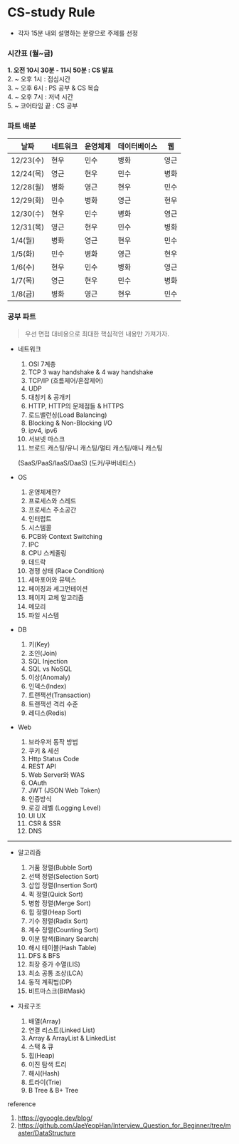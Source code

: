# CS-study Rule

- 각자 15분 내외 설명하는 분량으로 주제를 선정

### 시간표 (월~금)

**1. 오전 10시 30분 - 11시 50분 : CS 발표**<br>
2. ~ 오후 1시 : 점심시간<br>
3. ~ 오후 6시 : PS 공부 & CS 복습<br>
4. ~ 오후 7시 : 저녁 시간<br>
5. ~ 코어타임 끝 : CS 공부<br>

### 파트 배분

|날짜|네트워크|운영체제|데이터베이스|웹|
|-|-|-|-|-|
|12/23(수)|현우|민수|병화|영근|
|12/24(목)|영근|현우|민수|병화|
|12/28(월)|병화|영근|현우|민수|
|12/29(화)|민수|병화|영근|현우|
|12/30(수)|현우|민수|병화|영근|
|12/31(목)|영근|현우|민수|병화|
|1/4(월)  |병화|영근|현우|민수|
|1/5(화)  |민수|병화|영근|현우|
|1/6(수)  |현우|민수|병화|영근|
|1/7(목)  |영근|현우|민수|병화|
|1/8(금)  |병화|영근|현우|민수|

### 공부 파트
> 우선 면접 대비용으로 최대한 핵심적인 내용만 가져가자.

- 네트워크
    1. OSI 7계층
    2. TCP 3 way handshake & 4 way handshake
    3. TCP/IP (흐름제어/혼잡제어)
    4. UDP
    5. 대칭키 & 공개키
    6. HTTP, HTTP의 문제점들 & HTTPS
    7. 로드밸런싱(Load Balancing)
    8. Blocking & Non-Blocking I/O
    9. ipv4, ipv6
    10. 서브넷 마스크
    11. 브로드 캐스팅/유니 캐스팅/멀티 캐스팅/애니 캐스팅
    
    (SaaS/PaaS/IaaS/DaaS)
    (도커/쿠버네티스)

- OS
    1. 운영체제란?
    2. 프로세스와 스레드
    3. 프로세스 주소공간
    4. 인터럽트
    5. 시스템콜
    6. PCB와 Context Switching
    7. IPC
    8. CPU 스케줄링
    9. 데드락
    10. 경쟁 상태 (Race Condition)
    11. 세마포어와 뮤텍스
    12. 페이징과 세그먼테이션
    13. 페이지 교체 알고리즘
    14. 메모리
    15. 파일 시스템

- DB
    1. 키(Key)
    2. 조인(Join)
    3. SQL Injection
    4. SQL vs NoSQL
    5. 이상(Anomaly)
    6. 인덱스(Index)
    7. 트랜잭션(Transaction)
    8. 트랜잭션 격리 수준
    9. 레디스(Redis)

- Web
    1. 브라우저 동작 방법
    2. 쿠키 & 세션
    3. Http Status Code
    4. REST API
    5. Web Server와 WAS
    6. OAuth
    7. JWT (JSON Web Token)
    8. 인증방식
    9. 로깅 레벨 (Logging Level)
    10. UI UX
    11. CSR & SSR
    12. DNS

---

- 알고리즘
    1. 거품 정렬(Bubble Sort)
    2. 선택 정렬(Selection Sort)
    3. 삽입 정렬(Insertion Sort)
    4. 퀵 정렬(Quick Sort)
    5. 병합 정렬(Merge Sort)
    6. 힙 정렬(Heap Sort)
    7. 기수 정렬(Radix Sort)
    8. 계수 정렬(Counting Sort)
    9. 이분 탐색(Binary Search)
    10. 해시 테이블(Hash Table)
    11. DFS & BFS
    12. 최장 증가 수열(LIS)
    13. 최소 공통 조상(LCA)
    14. 동적 계획법(DP)
    15. 비트마스크(BitMask)

- 자료구조
    1. 배열(Array)
    2. 연결 리스트(Linked List)
    3. Array & ArrayList & LinkedList
    4. 스택 & 큐
    5. 힙(Heap)
    6. 이진 탐색 트리
    7. 해시(Hash)
    8. 트라이(Trie)
    9. B Tree & B+ Tree

reference

1. https://gyoogle.dev/blog/
2. https://github.com/JaeYeopHan/Interview_Question_for_Beginner/tree/master/DataStructure
